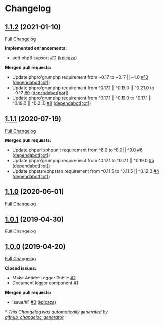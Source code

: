 # Changelog

## [1.1.2](https://github.com/antidot-framework/antidot-logger/tree/1.1.2) (2021-01-10)

[Full Changelog](https://github.com/antidot-framework/antidot-logger/compare/1.1.1...1.1.2)

**Implemented enhancements:**

- add php8 support [\#11](https://github.com/antidot-framework/antidot-logger/pull/11) ([kpicaza](https://github.com/kpicaza))

**Merged pull requests:**

- Update phpro/grumphp requirement from ~0.17 to ~0.17 || ~1.0 [\#10](https://github.com/antidot-framework/antidot-logger/pull/10) ([dependabot[bot]](https://github.com/apps/dependabot))
- Update phpro/grumphp requirement from ^0.17.1 || ^0.19.0 || ^0.21.0 to ~0.17 [\#9](https://github.com/antidot-framework/antidot-logger/pull/9) ([dependabot[bot]](https://github.com/apps/dependabot))
- Update phpro/grumphp requirement from ^0.17.1 || ^0.19.0 to ^0.17.1 || ^0.19.0 || ^0.21.0 [\#8](https://github.com/antidot-framework/antidot-logger/pull/8) ([dependabot[bot]](https://github.com/apps/dependabot))

## [1.1.1](https://github.com/antidot-framework/antidot-logger/tree/1.1.1) (2020-07-19)

[Full Changelog](https://github.com/antidot-framework/antidot-logger/compare/1.1.0...1.1.1)

**Merged pull requests:**

- Update phpunit/phpunit requirement from ^8.0 to ^8.0 || ^9.0 [\#6](https://github.com/antidot-framework/antidot-logger/pull/6) ([dependabot[bot]](https://github.com/apps/dependabot))
- Update phpro/grumphp requirement from ^0.17.1 to ^0.17.1 || ^0.19.0 [\#5](https://github.com/antidot-framework/antidot-logger/pull/5) ([dependabot[bot]](https://github.com/apps/dependabot))
- Update phpstan/phpstan requirement from ^0.11.5 to ^0.11.5 || ^0.12.0 [\#4](https://github.com/antidot-framework/antidot-logger/pull/4) ([dependabot[bot]](https://github.com/apps/dependabot))

## [1.1.0](https://github.com/antidot-framework/antidot-logger/tree/1.1.0) (2020-06-01)

[Full Changelog](https://github.com/antidot-framework/antidot-logger/compare/1.0.1...1.1.0)

## [1.0.1](https://github.com/antidot-framework/antidot-logger/tree/1.0.1) (2019-04-30)

[Full Changelog](https://github.com/antidot-framework/antidot-logger/compare/1.0.0...1.0.1)

## [1.0.0](https://github.com/antidot-framework/antidot-logger/tree/1.0.0) (2019-04-20)

[Full Changelog](https://github.com/antidot-framework/antidot-logger/compare/33f1442d8118bb1f165fc629ffdec4cbaafea1c6...1.0.0)

**Closed issues:**

- Make Antidot Logger Public [\#2](https://github.com/antidot-framework/antidot-logger/issues/2)
- Document logger component [\#1](https://github.com/antidot-framework/antidot-logger/issues/1)

**Merged pull requests:**

- Issue/\#1 [\#3](https://github.com/antidot-framework/antidot-logger/pull/3) ([kpicaza](https://github.com/kpicaza))



\* *This Changelog was automatically generated by [github_changelog_generator](https://github.com/github-changelog-generator/github-changelog-generator)*
